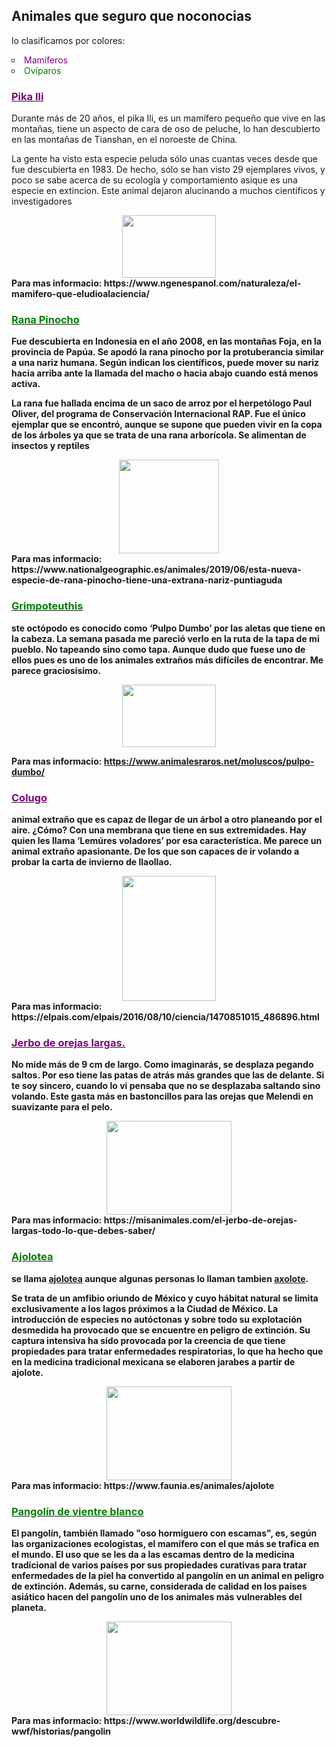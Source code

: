 <html>

<head>


</head>

<body>
  

<h2> Animales que seguro que noconocias</h2>

</body>
  <p>lo clasificamos por colores:
  <li type="circle"><font color="purple">Mamíferos</font></li>
  <li type="circle"><font color="green">Ovíparos</font></li>
  </p>
 
  
<u><font color="purple"><h3> Pika Ili</h3></font></u>
<p>Durante más de 20 años, el pika Ili, es un mamífero pequeño que vive en las montañas, tiene un aspecto de cara de oso de peluche, lo han descubierto en las montañas de Tianshan, en el noroeste de China.

La gente ha visto esta especie peluda sólo unas cuantas veces desde que fue descubierta en 1983. De hecho, sólo se han visto 29 ejemplares vivos, y poco se sabe acerca de su ecología y comportamiento asique es una especie en extincion.
Este animal dejaron alucinando a muchos cientificos y investigadores</p>
<div align="center"><img src="https://wl-genial.cf.tsp.li/resize/728x/jpg/272/41c/229c1756acb5ceabdd8bf4860b.jpg" width="150" height="100"></div>
<b>Para mas informacio:<a> https://www.ngenespanol.com/naturaleza/el-mamifero-que-eludioalaciencia/ </a>


<u><font color="green"><h3> Rana Pinocho</h3></font></u>
<p>Fue descubierta en Indonesia en el año 2008, en las montañas Foja, en la provincia de Papúa. Se apodó la rana pinocho por la protuberancia similar a una nariz humana. Según indican los científicos, puede mover su nariz hacia arriba ante la llamada del macho o hacia abajo cuando está menos activa.

La rana fue hallada encima de un saco de arroz por el herpetólogo Paul Oliver, del programa de Conservación Internacional RAP. Fue el único ejemplar que se encontró, aunque se supone que pueden vivir en la copa de los árboles ya que se trata de una rana arborícola. Se alimentan de insectos y reptiles</p>
<div align="center"><img src="https://wl-genial.cf.tsp.li/resize/728x/jpg/6ce/52d/ae7dc95ae9ac5ebdeb40a3abc6.jpg" width="160" height="150"></div>
<b>Para mas informacio:</b><a> https://www.nationalgeographic.es/animales/2019/06/esta-nueva-especie-de-rana-pinocho-tiene-una-extrana-nariz-puntiaguda </a>



<u><font color="green"><h3> Grimpoteuthis</h3></font></u>
<p>ste octópodo es conocido como ‘Pulpo Dumbo’ por las aletas que tiene en la cabeza. La semana pasada me pareció verlo en la ruta de la tapa de mi pueblo. No tapeando sino como tapa. Aunque dudo que fuese uno de ellos pues es uno de los animales extraños más difíciles de encontrar. Me parece graciosísimo.</p>
<div align="center"><img src="https://i.blogs.es/e9edf0/dumbo-hires_-cropped-/1366_2000.jpg" width="150" height="100"></div>

<b>Para mas informacio:</b><a> https://www.animalesraros.net/moluscos/pulpo-dumbo/ </a>



<u><font color="purple"><h3>Colugo</h3></font></u>
<p>animal extraño que es capaz de llegar de un árbol a otro planeando por el aire. ¿Cómo? Con una membrana que tiene en sus extremidades. Hay quien les llama ‘Lemúres voladores’ por esa característica. Me parece un animal extraño apasionante. De los que son capaces de ir volando a probar la carta de invierno de llaollao.</p>
<div align="center"><img src="https://www.llaollaoweb.com/blog/wp-content/uploads/2013/10/colugo.jpg" width="150" height="200"></div>
<b>Para mas informacio:</b><a> https://elpais.com/elpais/2016/08/10/ciencia/1470851015_486896.html </a>

<u><font color="purple"><h3>Jerbo de orejas largas.</h3></font></u>
<p>No mide más de 9 cm de largo. Como imaginarás, se desplaza pegando saltos. Por eso tiene las patas de atrás más grandes que las de delante. Si te soy sincero, cuando lo vi pensaba que no se desplazaba saltando sino volando. Este gasta más en bastoncillos para las orejas que Melendi en suavizante para el pelo.</p>
<div align="center"><img src="https://www.llaollaoweb.com/blog/wp-content/uploads/2013/10/jerbo.jpg" width="200" height="150"></div>
<b>Para mas informacio:</b><a> https://misanimales.com/el-jerbo-de-orejas-largas-todo-lo-que-debes-saber/ </a>



<u><font color="green"><h3>Ajolotea</h3></font></u>
<p>se llama <u>ajolotea</u> aunque algunas personas lo llaman tambien <u>axolote</u>.</p>
<p>Se trata de un amfibio oriundo de México y cuyo hábitat natural se limita exclusivamente a los lagos próximos a la Ciudad de México. La introducción de especies no autóctonas y sobre todo su explotación desmedida ha provocado que se encuentre en peligro de extinción. Su captura intensiva ha sido provocada por la creencia de que tiene propiedades para tratar enfermedades respiratorias, lo que ha hecho que en la medicina tradicional mexicana se elaboren jarabes a partir de ajolote.</p>
<div align="center"><img src="https://hipertextual.com/files/2020/01/hipertextual-hallan-algunos-genes-responsables-superpoderes-ajolote-2020377503.jpg" width="200" height="150"></div>
<b>Para mas informacio:</b><a> https://www.faunia.es/animales/ajolote </a>



<u><font color="green"><h3>Pangolín de vientre blanco</h3></font></u>
<p>El pangolín, también llamado "oso hormiguero con escamas", es, según las organizaciones ecologistas, el mamífero con el que más se trafica en el mundo. El uso que se les da a las escamas dentro de la medicina tradicional de varios países por sus propiedades curativas para tratar enfermedades de la piel ha convertido al pangolín en un animal en peligro de extinción. Además, su carne, considerada de calidad en los países asiático hacen del pangolín uno de los animales más vulnerables del planeta.</p>
<div align="center"><img src="https://www.hogarmania.com/archivos/202002/pangolin-el-animal-mas-traficado-del-mundo-668x400x80xX-1.jpg" width="200" height="150"></div>
<b>Para mas informacio:</b><a> https://www.worldwildlife.org/descubre-wwf/historias/pangolin</a> 







